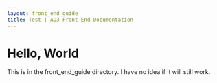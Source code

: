 ```yaml
---
layout: front_end_guide
title: Test | AO3 Front End Documentation
---
```


# Hello, World

This is in the front_end_guide directory. I have no idea if it will still work.